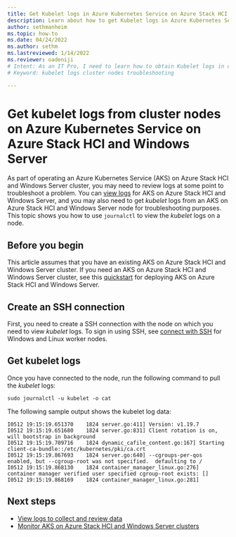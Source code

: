 ```yaml
---
title: Get Kubelet logs in Azure Kubernetes Service on Azure Stack HCI and Windows Server
description: Learn about how to get Kubelet logs in Azure Kubernetes Service on Azure Stack HCI and Windows Server.
author: sethmanheim
ms.topic: how-to
ms.date: 04/24/2022
ms.author: sethm 
ms.lastreviewed: 1/14/2022
ms.reviewer: oadeniji
# Intent: As an IT Pro, I need to learn how to obtain Kubelet logs in order to troubleshoot problems with my AKS on Azure Stack HCI cluster.  
# Keyword: kubelet logs cluster nodes troubleshooting

---
```


# Get kubelet logs from cluster nodes on Azure Kubernetes Service on Azure Stack HCI and Windows Server

As part of operating an Azure Kubernetes Service (AKS) on Azure Stack HCI and Windows Server cluster, you may need to review logs at some point to troubleshoot a problem. You can [view logs](./view-logs.md) for AKS on Azure Stack HCI and Windows Server, and you may also need to get _kubelet_ logs from an AKS on Azure Stack HCI and Windows Server node for troubleshooting purposes. This topic shows you how to use `journalctl` to view the _kubelet_ logs on a node.

## Before you begin

This article assumes that you have an existing AKS on Azure Stack HCI and Windows Server cluster. If you need an AKS on Azure Stack HCI and Windows Server cluster, see this [quickstart](kubernetes-walkthrough-powershell.md) for deploying AKS on Azure Stack HCI and Windows Server.

## Create an SSH connection

First, you need to create a SSH connection with the node on which you need to view _kubelet_ logs. To sign in using SSH, see [connect with SSH](./ssh-connection.md) for Windows and Linux worker nodes.

## Get kubelet logs

Once you have connected to the node, run the following command to pull the _kubelet_ logs:

```console
sudo journalctl -u kubelet -o cat
```
The following sample output shows the kubelet log data:

```output
I0512 19:15:19.651370    1824 server.go:411] Version: v1.19.7
I0512 19:15:19.651680    1824 server.go:831] Client rotation is on, will bootstrap in background
I0512 19:15:19.709716    1824 dynamic_cafile_content.go:167] Starting client-ca-bundle::/etc/kubernetes/pki/ca.crt
I0512 19:15:19.867693    1824 server.go:640] --cgroups-per-qos enabled, but --cgroup-root was not specified.  defaulting to /
I0512 19:15:19.868130    1824 container_manager_linux.go:276] container manager verified user specified cgroup-root exists: []
I0512 19:15:19.868169    1824 container_manager_linux.go:281]
```

## Next steps

- [View logs to collect and review data](./view-logs.md) 
- [Monitor AKS on Azure Stack HCI and Windows Server clusters](./monitor-logging.md)

